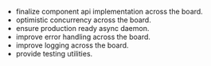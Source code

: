 - finalize component api implementation across the board.
- optimistic concurrency across the board.
- ensure production ready async daemon.
- improve error handling across the board.
- improve logging across the board.
- provide testing utilities.
